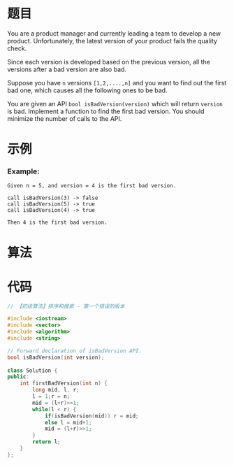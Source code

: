 # 题目

You are a product manager and currently leading a team to develop a new product. Unfortunately, the latest version of your product fails the quality check.

Since each version is developed based on the previous version, all the versions after a bad version are also bad.

Suppose you have `n` versions `[1,2,....,n]` and you want to find out the first bad one, which causes all the following ones to be bad.

You are given an API `bool isBadVersion(version)` which will return `version` is bad. Implement a function to find the first bad version. You should minimize the number of calls to the API.



# 示例

### Example:

```
Given n = 5, and version = 4 is the first bad version.

call isBadVersion(3) -> false
call isBadVersion(5) -> true
call isBadVersion(4) -> true

Then 4 is the first bad version. 
```



# 算法



# 代码

```C++
// 【初级算法】排序和搜索 - 第一个错误的版本

#include <iostream>
#include <vector>
#include <algorithm>
#include <string>

// Forward declaration of isBadVersion API.
bool isBadVersion(int version);
 
class Solution {
public:
    int firstBadVersion(int n) {
        long mid, l, r;
        l = 1;r = n;
        mid = (l+r)>>1;
        while(l < r) {
            if(isBadVersion(mid)) r = mid;
            else l = mid+1;
            mid = (l+r)>>1;
        }
        return l;
    }
};

```

